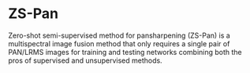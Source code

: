 # ZS-Pan
Zero-shot semi-supervised method for pansharpening (ZS-Pan) is a multispectral image fusion method that only requires a single pair of PAN/LRMS images for training and testing networks combining both the pros of supervised and unsupervised methods.
